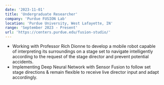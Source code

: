 ```yaml
---
date: '2023-11-01'
title: 'Undergraduate Researcher'
company: 'Purdue FUSION Lab'
location: 'Purdue University, West Lafayette, IN'
range: 'September 2023 - Present'
url: 'https://centers.purdue.edu/fusion-studio/'
---
```


- Working with Professor Rich Dionne to develop a mobile robot capable of interpreting its surroundings on a stage set to navigate intelligently according to the request of the stage director and prevent potential accidents.
- Implementing Deep Neural Network with Sensor Fusion to follow set stage directions & remain flexible to receive live director input and adapt accordingly.
